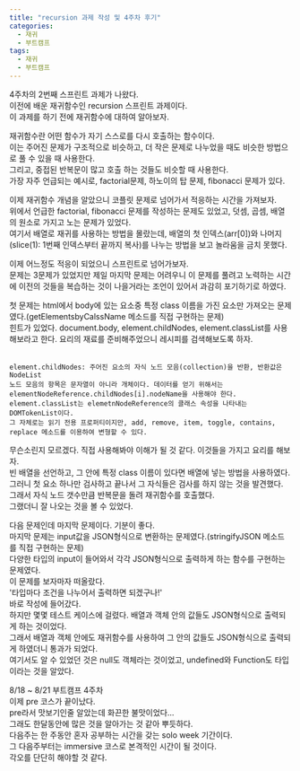 ```yaml
---
title: "recursion 과제 작성 및 4주차 후기"
categories:
  - 재귀
  - 부트캠프
tags:
  - 재귀
  - 부트캠프
---
```


4주차의 2번째 스프린트 과제가 나왔다.  
이전에 배운 재귀함수인 recursion 스프린트 과제이다.  
이 과제를 하기 전에 재귀함수에 대하여 알아보자.  

재귀함수란 어떤 함수가 자기 스스로를 다시 호출하는 함수이다.  
이는 주어진 문제가 구조적으로 비슷하고, 더 작은 문제로 나누었을 때도 비슷한 방법으로 풀 수 있을 때 사용한다.  
그리고, 중접된 반복문이 많고 호출 하는 것들도 비슷할 때 사용한다.  
가장 자주 언급되는 예시로, factorial문제, 하노이의 탑 문제, fibonacci 문제가 있다.  

이제 재귀함수 개념을 알았으니 코플릿 문제로 넘어가서 적응하는 시간을 가져보자.  
위에서 언급한 factorial, fibonacci 문제를 작성하는 문제도 있었고, 덧셈, 곱셈, 배열의 원소로 가지고 노는 문제가 있었다.  
여기서 배열로 재귀를 사용하는 방법을 몰랐는데, 배열의 첫 인덱스(arr[0])와 나머지(slice(1): 1번째 인덱스부터 끝까지 복사)를 나누는 방법을 보고 놀라움을 금치 못했다.  

이제 어느정도 적응이 되었으니 스프린트로 넘어가보자.  
문제는 3문제가 있었지만 제일 마지막 문제는 어려우니 이 문제를 풀려고 노력하는 시간에 이전의 것들을 복습하는 것이 나을거라는 조언이 있어서 과감히 포기하기로 하였다.  

첫 문제는 html에서 body에 있는 요소중 특정 class 이름을 가진 요소만 가져오는 문제였다.(getElementsbyCalssName 메소드를 직접 구현하는 문제)  
힌트가 있었다. document.body, element.childNodes, element.classList를 사용해보라고 한다. 요리의 재료를 준비해주었으니 레시피를 검색해보도록 하자.  
<br>  

```
element.childNodes: 주어진 요소의 자식 노드 모음(collection)을 반환, 반환값은 NodeList  
노드 모음의 항목은 문자열이 아니라 개체이다. 데이터를 얻기 위해서는 elementNodeReference.childNodes[i].nodeName을 사용해야 한다.  
element.classList는 elemetnNodeReference의 클래스 속성을 나타내는 DOMTokenList이다.  
그 자체로는 읽기 전용 프로퍼티이지만, add, remove, item, toggle, contains, replace 메소드를 이용하여 변형할 수 있다.
```

무슨소린지 모르겠다. 직접 사용해봐야 이해가 될 것 같다. 이것들을 가지고 요리를 해보자.  
빈 배열을 선언하고, 그 안에 특정 class 이름이 있다면 배열에 넣는 방법을 사용하였다.  
그러니 첫 요소 하나만 검사하고 끝나서 그 자식들은 검사를 하지 않는 것을 발견했다.  
그래서 자식 노드 갯수만큼 반복문을 돌려 재귀함수를 호출했다.  
그랬더니 잘 나오는 것을 볼 수 있었다.  

다음 문제인데 마지막 문제이다. 기분이 좋다.  
마지막 문제는 input값을 JSON형식으로 변환하는 문제였다.(stringifyJSON 메소드를 직접 구현하는 문제)  
다양한 타입의 input이 들어와서 각각 JSON형식으로 출력하게 하는 함수를 구현하는 문제였다.  
이 문제를 보자마자 떠올랐다.  
'타입마다 조건을 나누어서 출력하면 되겠구나!'  
바로 작성에 들어갔다.  
하지만 몇몇 테스트 케이스에 걸렸다. 배열과 객체 안의 값들도 JSON형식으로 출력되게 하는 것이었다.  
그래서 배열과 객체 안에도 재귀함수를 사용하여 그 안의 값들도 JSON형식으로 출력되게 하였더니 통과가 되었다.  
여기서도 알 수 있었던 것은 null도 객체라는 것이었고, undefined와 Function도 타입이라는 것을 알았다.  

8/18 ~ 8/21 부트캠프 4주차  
이제 pre 코스가 끝이났다.  
pre라서 맛보기인줄 알았는데 화끈한 불맛이었다...  
그래도 한달동안에 많은 것을 알아가는 것 같아 뿌듯하다.  
다음주는 한 주동안 혼자 공부하는 시간을 갖는 solo week 기간이다.  
그 다음주부터는 immersive 코스로 본격적인 시간이 될 것이다.  
각오를 단단히 해야할 것 같다.
